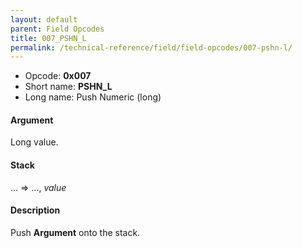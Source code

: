 ```yaml
---
layout: default
parent: Field Opcodes
title: 007_PSHN_L
permalink: /technical-reference/field/field-opcodes/007-pshn-l/
---
```


-   Opcode: **0x007**
-   Short name: **PSHN\_L**
-   Long name: Push Numeric (long)

#### Argument

Long value.

#### Stack

... =&gt; ..., *value*

#### Description

Push **Argument** onto the stack.

